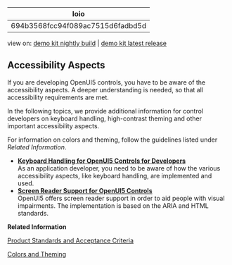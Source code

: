 <!-- loio694b3568fcc94f089ac7515d6fadbd5d -->

| loio |
| -----|
| 694b3568fcc94f089ac7515d6fadbd5d |

<div id="loio">

view on: [demo kit nightly build](https://openui5nightly.hana.ondemand.com/#/topic/694b3568fcc94f089ac7515d6fadbd5d) | [demo kit latest release](https://openui5.hana.ondemand.com/#/topic/694b3568fcc94f089ac7515d6fadbd5d)</div>

## Accessibility Aspects

If you are developing OpenUI5 controls, you have to be aware of the accessibility aspects. A deeper understanding is needed, so that all accessibility requirements are met.

In the following topics, we provide additional information for control developers on keyboard handling, high-contrast theming and other important accessibility aspects.

For information on colors and theming, follow the guidelines listed under *Related Information*.

-   **[Keyboard Handling for OpenUI5 Controls for Developers](Keyboard_Handling_for_OpenUI5_Controls_for_Developers_3e631ad.md "As an application developer, you need to be aware of how the various accessibility aspects, like keyboard handling, are implemented and used. ")**  
As an application developer, you need to be aware of how the various accessibility aspects, like keyboard handling, are implemented and used.
-   **[Screen Reader Support for OpenUI5 Controls](Screen_Reader_Support_for_OpenUI5_Controls_656e825.md "OpenUI5 offers screen reader support in order to aid people with visual
		impairments. The implementation is based on the ARIA and HTML standards.")**  
OpenUI5 offers screen reader support in order to aid people with visual impairments. The implementation is based on the ARIA and HTML standards.

**Related Information**  


[Product Standards and Acceptance Criteria](Product_Standards_and_Acceptance_Criteria_bafc686.md "To be of high quality and usable in mission-critical business software, OpenUI5 needs to fulfill specific product standards and acceptance criteria. While these are not directly related to code conventions, the most important standards and criteria are mentioned here, because new code needs to fulfill these requirements.")

[Colors and Theming](Colors_and_Theming_086c41c.md "Theming is an important aspect for an OpenUI5 application. The different colors shown on the UI need to have a good contrast to each other in order to be easily distinguishable.")


